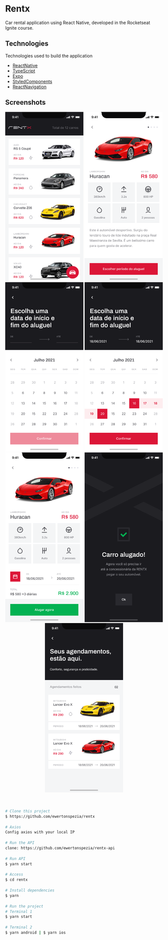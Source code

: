 # Rentx

Car rental application using React Native, developed in the Rocketseat Ignite course.
## Technologies

Technologies used to build the application

- [ReactNative](https://reactnative.dev/)
- [TypeScript](https://www.typescriptlang.org/)
- [Expo](https://expo.dev/)
- [StyledComponents](https://styled-components.com/docs/basics)
- [ReactNavigation](https://reactnavigation.org/)

## Screenshots

<div align="center" id="top"> 
  <img src="./public/images/Home.png" alt="Rentx Home" width="250" />
  <img src="./public/images/Detalhes.png" alt="Rentx Detalhes" width="250" />
  <img src="./public/images/Escolher-data.png" alt="Rentx Escolher Data" width="250" />
  <img src="./public/images/Data-escolhida.png" alt="Rentx Data Escolhida" width="250" />
  <img src="./public/images/Detalhes-2.png" alt="Rentx Detalhes 2" width="250" />
  <img src="./public/images/Agendamento-concluido.png" alt="Rentx Agendamento Concluído" width="250" />
  <img src="./public/images/Agendamentos.png" alt="Rentx Agendamentos" width="250" />
</div>
<br/>
<br/>

```bash
# Clone this project
$ https://github.com/ewertonspezia/rentx

# Axios
Config axios with your local IP

# Run the API
clone: https://github.com/ewertonspezia/rentx-api

# Run API
$ yarn start

# Access
$ cd rentx

# Install dependencies
$ yarn

# Run the project
# Terminal 1
$ yarn start

# Terminal 2
$ yarn android | $ yarn ios
```
